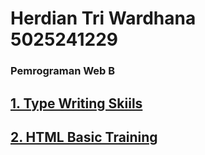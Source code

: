 <h1>
Herdian Tri Wardhana<br>
5025241229
</h1>

### __Pemrograman Web B__

## [1. Type Writing Skiils](https://github.com/herdiantwd/Pemrograman-Web-A/tree/7391eea88ed147b1eacd56b6f509f3e1dc8657b2/Type%20Writing%20Skiils)
## [2. HTML Basic Training](https://github.com/herdiantwd/Pemrograman-Web-A/tree/9b4d9ff3ed6ede36bc59f0c4c871bd8024d8f3c5/HTML-Training)
